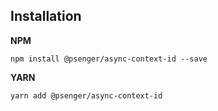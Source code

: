 ## Installation

**NPM**

```shell
npm install @psenger/async-context-id --save
```
**YARN**

```shell
yarn add @psenger/async-context-id
```
